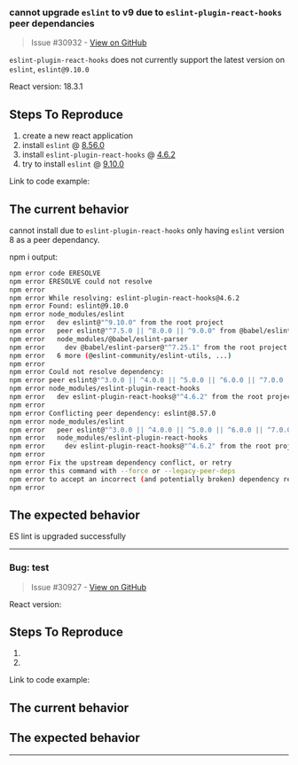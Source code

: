 ### cannot upgrade `eslint` to v9 due to `eslint-plugin-react-hooks` peer dependancies

> Issue #30932 - [View on GitHub](https://github.com/facebook/react/issues/30932)

`eslint-plugin-react-hooks` does not currently support the latest version on `eslint`, `eslint@9.10.0`

React version: 18.3.1

## Steps To Reproduce

1. create a new react application
2. install `eslint` @ [8.56.0](https://www.npmjs.com/package/eslint/v/8.56.0)
3. install `eslint-plugin-react-hooks` @ [4.6.2](https://www.npmjs.com/package/eslint-plugin-react-hooks/v/4.6.2)
4. try to install `eslint` @ [9.10.0](https://www.npmjs.com/package/eslint/v/9.10.0)


Link to code example:

<!--
  Please provide a CodeSandbox (https://codesandbox.io/s/new), a link to a
  repository on GitHub, or provide a minimal code example that reproduces the
  problem. You may provide a screenshot of the application if you think it is
  relevant to your bug report. Here are some tips for providing a minimal
  example: https://stackoverflow.com/help/mcve.
-->

## The current behavior
cannot install due to `eslint-plugin-react-hooks` only having `eslint` version 8 as a peer dependancy.

npm i output:

```bash
npm error code ERESOLVE
npm error ERESOLVE could not resolve
npm error
npm error While resolving: eslint-plugin-react-hooks@4.6.2
npm error Found: eslint@9.10.0
npm error node_modules/eslint
npm error   dev eslint@"^9.10.0" from the root project
npm error   peer eslint@"^7.5.0 || ^8.0.0 || ^9.0.0" from @babel/eslint-parser@7.25.1
npm error   node_modules/@babel/eslint-parser
npm error     dev @babel/eslint-parser@"^7.25.1" from the root project
npm error   6 more (@eslint-community/eslint-utils, ...)
npm error
npm error Could not resolve dependency:
npm error peer eslint@"^3.0.0 || ^4.0.0 || ^5.0.0 || ^6.0.0 || ^7.0.0 || ^8.0.0-0" from eslint-plugin-react-hooks@4.6.2
npm error node_modules/eslint-plugin-react-hooks
npm error   dev eslint-plugin-react-hooks@"^4.6.2" from the root project
npm error
npm error Conflicting peer dependency: eslint@8.57.0
npm error node_modules/eslint
npm error   peer eslint@"^3.0.0 || ^4.0.0 || ^5.0.0 || ^6.0.0 || ^7.0.0 || ^8.0.0-0" from eslint-plugin-react-hooks@4.6.2
npm error   node_modules/eslint-plugin-react-hooks
npm error     dev eslint-plugin-react-hooks@"^4.6.2" from the root project
npm error
npm error Fix the upstream dependency conflict, or retry
npm error this command with --force or --legacy-peer-deps
npm error to accept an incorrect (and potentially broken) dependency resolution.
npm error
```

## The expected behavior
ES lint is upgraded successfully


---

### Bug: test

> Issue #30927 - [View on GitHub](https://github.com/facebook/react/issues/30927)

<!--
  Please provide a clear and concise description of what the bug is. Include
  screenshots if needed. Please test using the latest version of the relevant
  React packages to make sure your issue has not already been fixed.
-->

React version:

## Steps To Reproduce

1.
2.

<!--
  Your bug will get fixed much faster if we can run your code and it doesn't
  have dependencies other than React. Issues without reproduction steps or
  code examples may be immediately closed as not actionable.
-->

Link to code example:

<!--
  Please provide a CodeSandbox (https://codesandbox.io/s/new), a link to a
  repository on GitHub, or provide a minimal code example that reproduces the
  problem. You may provide a screenshot of the application if you think it is
  relevant to your bug report. Here are some tips for providing a minimal
  example: https://stackoverflow.com/help/mcve.
-->

## The current behavior


## The expected behavior


---

